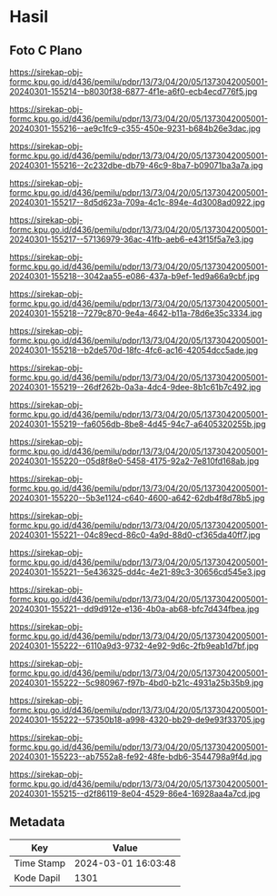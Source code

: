 # Hasil

## Foto C Plano

https://sirekap-obj-formc.kpu.go.id/d436/pemilu/pdpr/13/73/04/20/05/1373042005001-20240301-155214--b8030f38-6877-4f1e-a6f0-ecb4ecd776f5.jpg

https://sirekap-obj-formc.kpu.go.id/d436/pemilu/pdpr/13/73/04/20/05/1373042005001-20240301-155216--ae9c1fc9-c355-450e-9231-b684b26e3dac.jpg

https://sirekap-obj-formc.kpu.go.id/d436/pemilu/pdpr/13/73/04/20/05/1373042005001-20240301-155216--2c232dbe-db79-46c9-8ba7-b09071ba3a7a.jpg

https://sirekap-obj-formc.kpu.go.id/d436/pemilu/pdpr/13/73/04/20/05/1373042005001-20240301-155217--8d5d623a-709a-4c1c-894e-4d3008ad0922.jpg

https://sirekap-obj-formc.kpu.go.id/d436/pemilu/pdpr/13/73/04/20/05/1373042005001-20240301-155217--57136979-36ac-41fb-aeb6-e43f15f5a7e3.jpg

https://sirekap-obj-formc.kpu.go.id/d436/pemilu/pdpr/13/73/04/20/05/1373042005001-20240301-155218--3042aa55-e086-437a-b9ef-1ed9a66a9cbf.jpg

https://sirekap-obj-formc.kpu.go.id/d436/pemilu/pdpr/13/73/04/20/05/1373042005001-20240301-155218--7279c870-9e4a-4642-b11a-78d6e35c3334.jpg

https://sirekap-obj-formc.kpu.go.id/d436/pemilu/pdpr/13/73/04/20/05/1373042005001-20240301-155218--b2de570d-18fc-4fc6-ac16-42054dcc5ade.jpg

https://sirekap-obj-formc.kpu.go.id/d436/pemilu/pdpr/13/73/04/20/05/1373042005001-20240301-155219--26df262b-0a3a-4dc4-9dee-8b1c61b7c492.jpg

https://sirekap-obj-formc.kpu.go.id/d436/pemilu/pdpr/13/73/04/20/05/1373042005001-20240301-155219--fa6056db-8be8-4d45-94c7-a6405320255b.jpg

https://sirekap-obj-formc.kpu.go.id/d436/pemilu/pdpr/13/73/04/20/05/1373042005001-20240301-155220--05d8f8e0-5458-4175-92a2-7e810fd168ab.jpg

https://sirekap-obj-formc.kpu.go.id/d436/pemilu/pdpr/13/73/04/20/05/1373042005001-20240301-155220--5b3e1124-c640-4600-a642-62db4f8d78b5.jpg

https://sirekap-obj-formc.kpu.go.id/d436/pemilu/pdpr/13/73/04/20/05/1373042005001-20240301-155221--04c89ecd-86c0-4a9d-88d0-cf365da40ff7.jpg

https://sirekap-obj-formc.kpu.go.id/d436/pemilu/pdpr/13/73/04/20/05/1373042005001-20240301-155221--5e436325-dd4c-4e21-89c3-30656cd545e3.jpg

https://sirekap-obj-formc.kpu.go.id/d436/pemilu/pdpr/13/73/04/20/05/1373042005001-20240301-155221--dd9d912e-e136-4b0a-ab68-bfc7d434fbea.jpg

https://sirekap-obj-formc.kpu.go.id/d436/pemilu/pdpr/13/73/04/20/05/1373042005001-20240301-155222--6110a9d3-9732-4e92-9d6c-2fb9eab1d7bf.jpg

https://sirekap-obj-formc.kpu.go.id/d436/pemilu/pdpr/13/73/04/20/05/1373042005001-20240301-155222--5c980967-f97b-4bd0-b21c-4931a25b35b9.jpg

https://sirekap-obj-formc.kpu.go.id/d436/pemilu/pdpr/13/73/04/20/05/1373042005001-20240301-155222--57350b18-a998-4320-bb29-de9e93f33705.jpg

https://sirekap-obj-formc.kpu.go.id/d436/pemilu/pdpr/13/73/04/20/05/1373042005001-20240301-155223--ab7552a8-fe92-48fe-bdb6-3544798a9f4d.jpg

https://sirekap-obj-formc.kpu.go.id/d436/pemilu/pdpr/13/73/04/20/05/1373042005001-20240301-155215--d2f86119-8e04-4529-86e4-16928aa4a7cd.jpg


## Metadata

| Key        | Value               |
| ---------- | ------------------- |
| Time Stamp | 2024-03-01 16:03:48 |
| Kode Dapil | 1301                |



